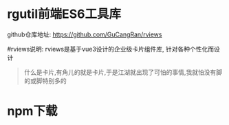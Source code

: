 # rgutil前端ES6工具库

github仓库地址: https://github.com/GuCangRan/rviews

#rviews说明:
rviews是基于vue3设计的企业级卡片组件库, 针对各种个性化而设计

> 什么是卡片,有角儿的就是卡片,于是江湖就出现了可怕的事情,我就怕没有脚的或脚特别多的



# npm下载

